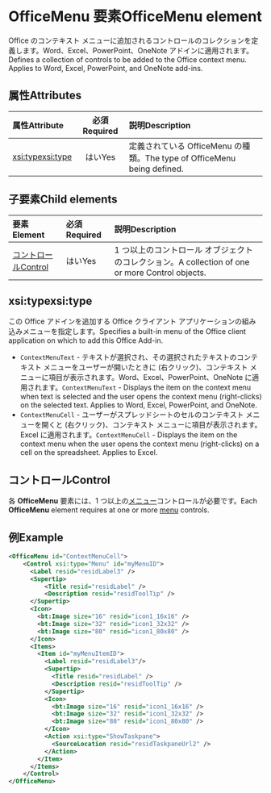 # <a name="officemenu-element"></a><span data-ttu-id="3f744-101">OfficeMenu 要素</span><span class="sxs-lookup"><span data-stu-id="3f744-101">OfficeMenu element</span></span>

<span data-ttu-id="3f744-p101">Office のコンテキスト メニューに追加されるコントロールのコレクションを定義します。Word、Excel、PowerPoint、OneNote アドインに適用されます。</span><span class="sxs-lookup"><span data-stu-id="3f744-p101">Defines a collection of controls to be added to the Office context menu. Applies to Word, Excel, PowerPoint, and OneNote add-ins.</span></span>

## <a name="attributes"></a><span data-ttu-id="3f744-104">属性</span><span class="sxs-lookup"><span data-stu-id="3f744-104">Attributes</span></span>

| <span data-ttu-id="3f744-105">属性</span><span class="sxs-lookup"><span data-stu-id="3f744-105">Attribute</span></span>            | <span data-ttu-id="3f744-106">必須</span><span class="sxs-lookup"><span data-stu-id="3f744-106">Required</span></span> | <span data-ttu-id="3f744-107">説明</span><span class="sxs-lookup"><span data-stu-id="3f744-107">Description</span></span>                          |
|:---------------------|:--------:|:-------------------------------------|
| [<span data-ttu-id="3f744-108">xsi:type</span><span class="sxs-lookup"><span data-stu-id="3f744-108">xsi:type</span></span>](#xsitype) | <span data-ttu-id="3f744-109">はい</span><span class="sxs-lookup"><span data-stu-id="3f744-109">Yes</span></span>      | <span data-ttu-id="3f744-110">定義されている OfficeMenu の種類。</span><span class="sxs-lookup"><span data-stu-id="3f744-110">The type of OfficeMenu being defined.</span></span>|

## <a name="child-elements"></a><span data-ttu-id="3f744-111">子要素</span><span class="sxs-lookup"><span data-stu-id="3f744-111">Child elements</span></span>

|  <span data-ttu-id="3f744-112">要素</span><span class="sxs-lookup"><span data-stu-id="3f744-112">Element</span></span> |  <span data-ttu-id="3f744-113">必須</span><span class="sxs-lookup"><span data-stu-id="3f744-113">Required</span></span>  |  <span data-ttu-id="3f744-114">説明</span><span class="sxs-lookup"><span data-stu-id="3f744-114">Description</span></span>  |
|:-----|:-----|:-----|
|  [<span data-ttu-id="3f744-115">コントロール</span><span class="sxs-lookup"><span data-stu-id="3f744-115">Control</span></span>](#control)    | <span data-ttu-id="3f744-116">はい</span><span class="sxs-lookup"><span data-stu-id="3f744-116">Yes</span></span> |  <span data-ttu-id="3f744-117">1 つ以上のコントロール オブジェクトのコレクション。</span><span class="sxs-lookup"><span data-stu-id="3f744-117">A collection of one or more Control objects.</span></span>  |

## <a name="xsitype"></a><span data-ttu-id="3f744-118">xsi:type</span><span class="sxs-lookup"><span data-stu-id="3f744-118">xsi:type</span></span>

<span data-ttu-id="3f744-119">この Office アドインを追加する Office クライアント アプリケーションの組み込みメニューを指定します。</span><span class="sxs-lookup"><span data-stu-id="3f744-119">Specifies a built-in menu of the Office client application on which to add this Office Add-in.</span></span>

- <span data-ttu-id="3f744-p102">`ContextMenuText` - テキストが選択され、その選択されたテキストのコンテキスト メニューをユーザーが開いたときに (右クリック)、コンテキスト メニューに項目が表示されます。Word、Excel、PowerPoint、OneNote に適用されます。</span><span class="sxs-lookup"><span data-stu-id="3f744-p102">`ContextMenuText` -  Displays the item on the context menu when text is selected and the user opens the context menu (right-clicks) on the selected text. Applies to Word, Excel, PowerPoint, and OneNote.</span></span>
- <span data-ttu-id="3f744-p103">`ContextMenuCell` - ユーザーがスプレッドシートのセルのコンテキスト メニューを開くと (右クリック)、コンテキスト メニューに項目が表示されます。Excel に適用されます。</span><span class="sxs-lookup"><span data-stu-id="3f744-p103">`ContextMenuCell` -  Displays the item on the context menu when the user opens the context menu (right-clicks) on a cell on the spreadsheet. Applies to Excel.</span></span> 

## <a name="control"></a><span data-ttu-id="3f744-124">コントロール</span><span class="sxs-lookup"><span data-stu-id="3f744-124">Control</span></span>

<span data-ttu-id="3f744-125">各 **OfficeMenu** 要素には、1 つ以上の[メニュー](control.md#menu-dropdown-button-controls)コントロールが必要です。</span><span class="sxs-lookup"><span data-stu-id="3f744-125">Each **OfficeMenu** element requires at one or more [menu](control.md#menu-dropdown-button-controls) controls.</span></span> 

## <a name="example"></a><span data-ttu-id="3f744-126">例</span><span class="sxs-lookup"><span data-stu-id="3f744-126">Example</span></span>

```xml
<OfficeMenu id="ContextMenuCell">
    <Control xsi:type="Menu" id="myMenuID">
      <Label resid="residLabel3" />
      <Supertip>
          <Title resid="residLabel" />
          <Description resid="residToolTip" />
      </Supertip>   
      <Icon>
        <bt:Image size="16" resid="icon1_16x16" />
        <bt:Image size="32" resid="icon1_32x32" />
        <bt:Image size="80" resid="icon1_80x80" />
      </Icon>    
      <Items>
        <Item id="myMenuItemID">
          <Label resid="residLabel3"/>
          <Supertip>
            <Title resid="residLabel" />
            <Description resid="residToolTip" />
          </Supertip>
          <Icon>
            <bt:Image size="16" resid="icon1_16x16" />
            <bt:Image size="32" resid="icon1_32x32" />
            <bt:Image size="80" resid="icon1_80x80" />
          </Icon>    
          <Action xsi:type="ShowTaskpane">
            <SourceLocation resid="residTaskpaneUrl2" />    
          </Action>    
        </Item>
      </Items>
    </Control>   
</OfficeMenu>
```

